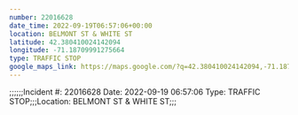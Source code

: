```yaml
---
number: 22016628
date_time: 2022-09-19T06:57:06+00:00
location: BELMONT ST & WHITE ST
latitude: 42.380410024142094
longitude: -71.18709991275664
type: TRAFFIC STOP
google_maps_link: https://maps.google.com/?q=42.380410024142094,-71.18709991275664
---
```


;;;;;;Incident #: 22016628  Date: 2022-09-19 06:57:06   Type: TRAFFIC STOP;;;Location: BELMONT ST & WHITE ST;;;
